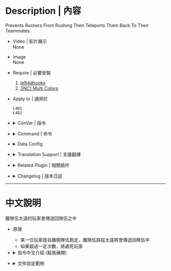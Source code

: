 # Description | 內容
Prevents Rushers From Rushing Then Teleports Them Back To Their Teammates.

* Video | 影片展示
<br/>None

* Image
<br/>None

* Require | 必要安裝
    1. [left4dhooks](https://forums.alliedmods.net/showthread.php?t=321696)
    2. [[INC] Multi Colors](https://github.com/fbef0102/L4D1_2-Plugins/releases/tag/Multi-Colors)

* Apply to | 適用於
    ```
    L4D1
    L4D2
    ```

* <details><summary>ConVar | 指令</summary>

    * cfg/sourcemod/no-rushing.cfg
        ```php
        // Maximum rushing limits
        no-rushing_limit "2"

        // Minimum number of alive survivors before No-Rushing function works. Must be 3 or greater.
        no-rushing_require_survivors "3"

        // Ignore Incapacitated Survivors?
        no-rushing_ignore_incapacitated "0"

        // Modes: 0=Teleport only, 1=Teleport and kill after reaching limits, 2=Teleport and kick after reaching limits.
        no-rushing_action_rushers "1"
        ```
</details>

* <details><summary>Command | 命令</summary>

    None
</details>

* <details><summary>Data Config</summary>

    * configs\no-rushing.cfg
        ```php
        "no-rushing"
        {
            "c12m4_barn" // map name
            {
                // 1=Enable plugin, 0=Disable plguin in this map
                "Enable"	"1"
                
                // [0.00~1.00] Warn rushers if they reached this distance (No teleportations, just warnings.)
                "Notice_Rushing_Distance"		"0.15" 
                
                // [0.00~1.00] Teleport rusher back to team after reaching this distance
                "Warning_Distance"				"0.2"
                
                // [0.00~1.00] Teleport player back to team if player is behind team and reach this distance
                "Behind_Distance"				"0.31"
                
                // Only teleport player back to team if far away range from team (To prevent nav bug)
                "Range_Distance"				"600.0"
            }

            ...
        }
        ```
</details>

* <details><summary>Translation Support | 支援翻譯</summary>

    ```
    English
    繁體中文
    简体中文
    Russian
    ```
</details>

* <details><summary>Related Plugin | 相關插件</summary>

    1. [l4d_together](https://github.com/fbef0102/Game-Private_Plugin/blob/main/Plugin_%E6%8F%92%E4%BB%B6/Anti_Griefer_%E9%98%B2%E6%83%A1%E6%84%8F%E8%B7%AF%E4%BA%BA/l4d_together/readme.md): A simple anti - runner system , punish the runner by spawn SI behind her.
        * 離隊伍太遠的玩家，特感代替月亮懲罰你
</details>

* <details><summary>Changelog | 版本日誌</summary>

    * v1.1h (2024-8-4)
        * Update Config file

    * v1.0h (2024-7-26)
        * Update Config file

    * v1.7 (2023-2-10)
        * Remake code
        * Replace l4d2direct with left4dhooks
        * Rremove l4d_stock.inc

    * v1.0
        * [Original Plugin by cravenge](https://forums.alliedmods.net/showthread.php?p=2411516)
</details>

- - - -
# 中文說明
離隊伍太遠的玩家會傳送回隊伍之中

* 原理
    * 某一位玩家擅自離開隊伍跑走，離隊伍路程太遠將會傳送回隊伍中
    * 如果超過一定次數，將處死玩家

* <details><summary>指令中文介紹 (點我展開)</summary>

    * cfg/sourcemod/no-rushing.cfg
        ```php
        // 擅自離開隊伍的最大次數 (超過一定次數，將懲罰玩家)
        no-rushing_limit "2"

        // 倖存者隊伍至少需要的活著人數，此插件才會運作 (至少要3人以上)
        no-rushing_require_survivors "3"

        // 為1時，擅自離開隊伍的玩家如果是倒地狀態則不懲罰
        no-rushing_ignore_incapacitated "0"

        // 如何懲罰擅自離隊的玩家 0=傳送回隊伍, 1=傳送回隊伍並處死 (超過容忍次數), 2傳送回隊伍並踢出遊戲 (超過容忍次數).
        no-rushing_action_rushers "1"
        ```
</details>


* <details><summary>文件設定範例</summary>

    * configs\no-rushing.cfg
        ```php
        "no-rushing"
        {
            "c12m4_barn" //地圖名
            {
                // 1=在這張地圖開啟插件, 0=在這張地圖關閉插件
                "Enable"	"1"
                
                // [0.00~1.00] 往前離開隊伍超過15%路程會警告
                "Notice_Rushing_Distance"		"0.15" 
                
                // [0.00~1.00] 往前離開隊伍超過20%路程會傳送回隊伍中
                "Warning_Distance"				"0.2"
                
                // [0.00~1.00] 落後隊伍於後方並且超過31%路程會傳送回隊伍中
                "Behind_Distance"				"0.31"
                
                // 與隊伍超過此距離才會傳送玩家並懲罰 (避免隔牆 nav bug)
                "Range_Distance"				"600.0"
            }

            ...
        }
        ```
</details>
